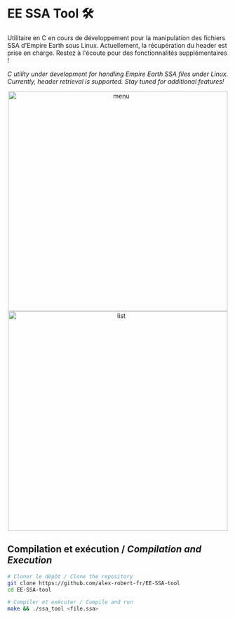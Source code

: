 # EE SSA Tool 🛠️

 Utilitaire en C en cours de développement pour la manipulation des fichiers SSA d'Empire Earth sous Linux. Actuellement, la récupération du header est prise en charge. Restez à l'écoute pour des fonctionnalités supplémentaires !

*C utility under development for handling Empire Earth SSA files under Linux. Currently, header retrieval is supported. Stay tuned for additional features!*

<p align="center">
    <img src="./imgs/screen01.png.png" alt="menu" width="500"/>
    <img src="./imgs/screen02.png.png" alt="list" width="500"/>
</p>

## Compilation et exécution / *Compilation and Execution*

```bash
# Cloner le dépôt / Clone the repository
git clone https://github.com/alex-robert-fr/EE-SSA-tool
cd EE-SSA-tool

# Compiler et exécuter / Compile and run
make && ./ssa_tool <file.ssa>
```
